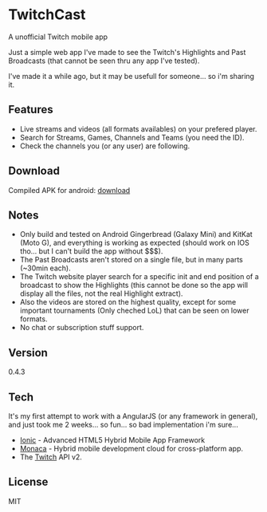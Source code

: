 TwitchCast
==

A unofficial Twitch mobile app

Just a simple web app I've made to see the Twitch's Highlights and Past Broadcasts (that cannot be seen thru any app I've tested).

I've made it a while ago, but it may be usefull for someone... so i'm sharing it.

Features
--

* Live streams and videos (all formats availables) on your prefered player.
* Search for Streams, Games, Channels and Teams (you need the ID).
* Check the channels you (or any user) are following.

Download
--
Compiled APK for android: [download]

Notes
--
* Only build and tested on Android Gingerbread (Galaxy Mini) and KitKat (Moto G), and everything is working as expected (should work on IOS tho... but I can't build the app without $$$).
* The Past Broadcasts aren't stored on a single file, but in many parts (~30min each).
* The Twitch website player search for a specific init and end position of a broadcast to show the Highlights (this cannot be done so the app will display all the files, not the real Highlight extract).
* Also the videos are stored on the highest quality, except for some important tournaments (Only cheched LoL) that can be seen on lower formats.
* No chat or subscription stuff support.

Version
--

0.4.3

Tech
--

It's my first attempt to work with a AngularJS (or any framework in general), and just took me 2 weeks... so fun... so bad implementation i'm sure...

* [Ionic] - Advanced HTML5 Hybrid Mobile App Framework
* [Monaca] - Hybrid mobile development cloud for cross-platform app. 
* The [Twitch] API v2.

License
--

MIT

[ionic]:http://ionicframework.com//
[monaca]:http://monaca.mobi
[twitch]:https://github.com/justintv/twitch-api
[download]:https://mega.co.nz/#!4g5n3DzR!X-ac6QKpz5w2Zkvs8fUvBWUKGIjhEggf-YSqHOypNws
